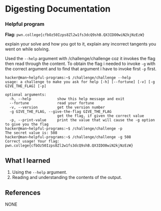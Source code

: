 # Digesting Documentation 

### Helpful program

**Flag:** `pwn.college{cfbOz50Izps8Zl2w1fs3dcQ9shB.QX3IDO0wiN2kjNzEzW}`

explain your solve and how you got to it, explain any incorrect tangents you went on while solving.

Used the `--help` argument with /challenge/challenge coz it invokes the flag then read through the content. To obtain the flag i needed to invoke `-g` with the correct argument and to find that argument i have to invoke first `-p` first.

```
hacker@man~helpful-programs:~$ /challenge/challenge --help 
usage: a challenge to make you ask for help [-h] [--fortune] [-v] [-g GIVE_THE_FLAG] [-p]

optional arguments:
  -h, --help            show this help message and exit
  --fortune             read your fortune
  -v, --version         get the version number
  -g GIVE_THE_FLAG, --give-the-flag GIVE_THE_FLAG
                        get the flag, if given the correct value
  -p, --print-value     print the value that will cause the -g option to give you the flag
hacker@man~helpful-programs:~$ /challenge/challenge -p
The secret value is: 508
hacker@man~helpful-programs:~$ /challenge/challenge -g 508
Correct usage! Your flag: pwn.college{cfbOz50Izps8Zl2w1fs3dcQ9shB.QX3IDO0wiN2kjNzEzW}
```

## What I learned

1. Using the `--help` argument.
2. Reading and understanding the contents of the output. 

## References

NONE
